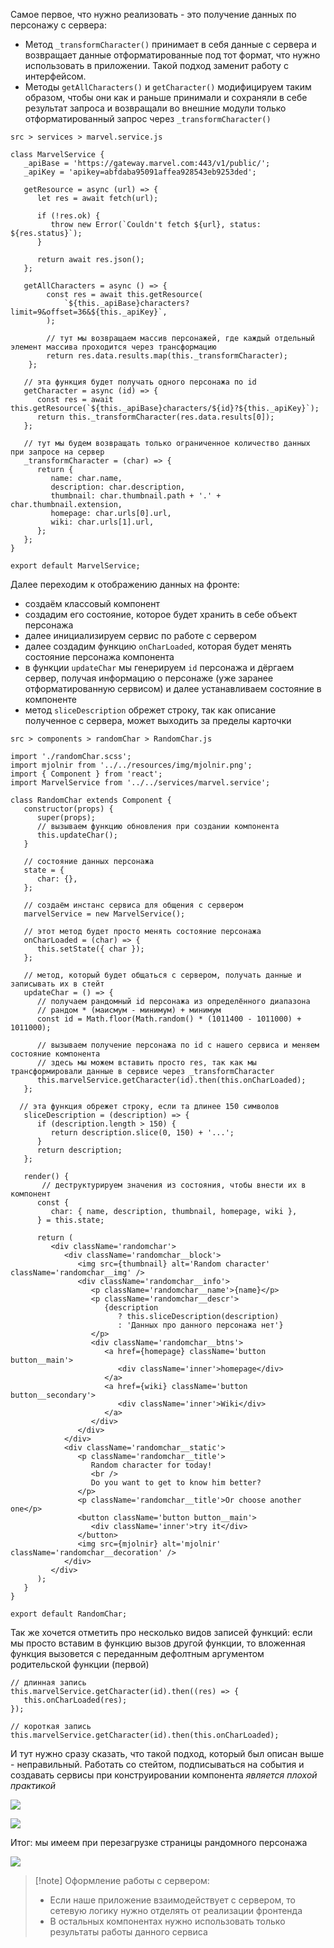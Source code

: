 
Самое первое, что нужно реализовать - это получение данных по персонажу с сервера:
- Метод `_transformCharacter()` принимает в себя данные с сервера и возвращает данные отформатированные под тот формат, что нужно использовать в приложении. Такой подход заменит работу с интерфейсом.
- Методы `getAllCharacters()` и `getCharacter()` модифицируем таким образом, чтобы они как и раньше принимали и сохраняли в себе результат запроса и возвращали во внешние модули только отформатированный запрос через `_transformCharacter()`

`src > services > marvel.service.js`
```JS
class MarvelService {  
   _apiBase = 'https://gateway.marvel.com:443/v1/public/';  
   _apiKey = 'apikey=abfdaba95091affea928543eb9253ded';  
  
   getResource = async (url) => {  
      let res = await fetch(url);  
  
      if (!res.ok) {  
         throw new Error(`Couldn't fetch ${url}, status: ${res.status}`);  
      }  
  
      return await res.json();  
   };  
  
   getAllCharacters = async () => {
		const res = await this.getResource(
			`${this._apiBase}characters?limit=9&offset=36&${this._apiKey}`,
		);

		// тут мы возвращаем массив персонажей, где каждый отдельный элемент массива проходится через трансформацию
		return res.data.results.map(this._transformCharacter);
	};
  
   // эта функция будет получать одного персонажа по id  
   getCharacter = async (id) => {  
      const res = await this.getResource(`${this._apiBase}characters/${id}?${this._apiKey}`);  
      return this._transformCharacter(res.data.results[0]);  
   };  
  
   // тут мы будем возвращать только ограниченное количество данных при запросе на сервер  
   _transformCharacter = (char) => {  
      return {  
         name: char.name,  
         description: char.description,  
         thumbnail: char.thumbnail.path + '.' + char.thumbnail.extension,  
         homepage: char.urls[0].url,  
         wiki: char.urls[1].url,  
      };  
   };  
}  
  
export default MarvelService;
```

Далее переходим к отображению данных на фронте:
- создаём классовый компонент
- создадим его состояние, которое будет хранить в себе объект персонажа
- далее инициализируем сервис по работе с сервером
- далее создадим функцию `onCharLoaded`, которая будет менять состояние персонажа компонента
- в функции `updateChar` мы генерируем `id` персонажа и дёргаем сервер, получая информацию о персонаже (уже заранее отформатированную сервисом) и далее устанавливаем состояние в компоненте
- метод `sliceDescription` обрежет строку, так как описание полученное с сервера, может выходить за пределы карточки

`src > components > randomChar > RandomChar.js`
```JS
import './randomChar.scss';  
import mjolnir from '../../resources/img/mjolnir.png';  
import { Component } from 'react';  
import MarvelService from '../../services/marvel.service';  
  
class RandomChar extends Component {  
   constructor(props) {  
      super(props);  
      // вызываем функцию обновления при создании компонента  
      this.updateChar();  
   }  
  
   // состояние данных персонажа  
   state = {  
      char: {},  
   };  
  
   // создаём инстанс сервиса для общения с сервером  
   marvelService = new MarvelService();  
  
   // этот метод будет просто менять состояние персонажа  
   onCharLoaded = (char) => {  
      this.setState({ char });  
   };  
  
   // метод, который будет общаться с сервером, получать данные и записывать их в стейт  
   updateChar = () => {  
      // получаем рандомный id персонажа из определённого диапазона  
      // рандом * (маисмум - минимум) + минимум      
      const id = Math.floor(Math.random() * (1011400 - 1011000) + 1011000);  
  
      // вызываем получение персонажа по id с нашего сервиса и меняем состояние компонента  
      // здесь мы можем вставить просто res, так как мы трансформировали данные в сервисе через _transformCharacter      
      this.marvelService.getCharacter(id).then(this.onCharLoaded);  
   };  
   
  // эта функция обрежет строку, если та длинее 150 символов
   sliceDescription = (description) => {  
      if (description.length > 150) {  
         return description.slice(0, 150) + '...';  
      }  
      return description;  
   };  
  
   render() {  
	   // деструктурируем значения из состояния, чтобы внести их в компонент
      const {  
         char: { name, description, thumbnail, homepage, wiki },  
      } = this.state;  
  
      return (  
         <div className='randomchar'>  
            <div className='randomchar__block'>  
               <img src={thumbnail} alt='Random character' className='randomchar__img' />  
               <div className='randomchar__info'>  
                  <p className='randomchar__name'>{name}</p>  
                  <p className='randomchar__descr'>  
                     {description  
                        ? this.sliceDescription(description)  
                        : 'Данных про данного персонажа нет'}  
                  </p>  
                  <div className='randomchar__btns'>  
                     <a href={homepage} className='button button__main'>  
                        <div className='inner'>homepage</div>  
                     </a>  
                     <a href={wiki} className='button button__secondary'>  
                        <div className='inner'>Wiki</div>  
                     </a>  
                  </div>  
               </div>  
            </div>  
            <div className='randomchar__static'>  
               <p className='randomchar__title'>  
                  Random character for today!  
                  <br />  
                  Do you want to get to know him better?  
               </p>  
               <p className='randomchar__title'>Or choose another one</p>  
               <button className='button button__main'>  
                  <div className='inner'>try it</div>  
               </button>  
               <img src={mjolnir} alt='mjolnir' className='randomchar__decoration' />  
            </div>  
         </div>  
      );  
   }  
}  
  
export default RandomChar;
```

Так же хочется отметить про несколько видов записей функций: если мы просто вставим в функцию вызов другой функции, то вложенная функция вызовется с переданным дефолтным аргументом родительской функции (первой)

```JS
// длинная запись
this.marvelService.getCharacter(id).then((res) => {  
   this.onCharLoaded(res);  
});

// короткая запись
this.marvelService.getCharacter(id).then(this.onCharLoaded);
```

И тут нужно сразу сказать, что такой подход, который был описан выше - неправильный. Работать со стейтом, подписываться на события и создавать сервисы при конструировании компонента *является плохой практикой*

![](_png/cc59149bfe934bd98eb55fe4b479833b.png)

![](_png/025507e9feaeb0a7a0b889bdde0361c0.png)

Итог: мы имеем при перезагрузке страницы рандомного персонажа

![](_png/5e1069fc419d76d2f1e5c25153b1e969.png)

>[!note] Оформление работы с сервером:
> - Если наше приложение взаимодействует с сервером, то сетевую логику нужно отделять от реализации фронтенда
> - В остальных компонентах нужно использовать только результаты работы данного сервиса 